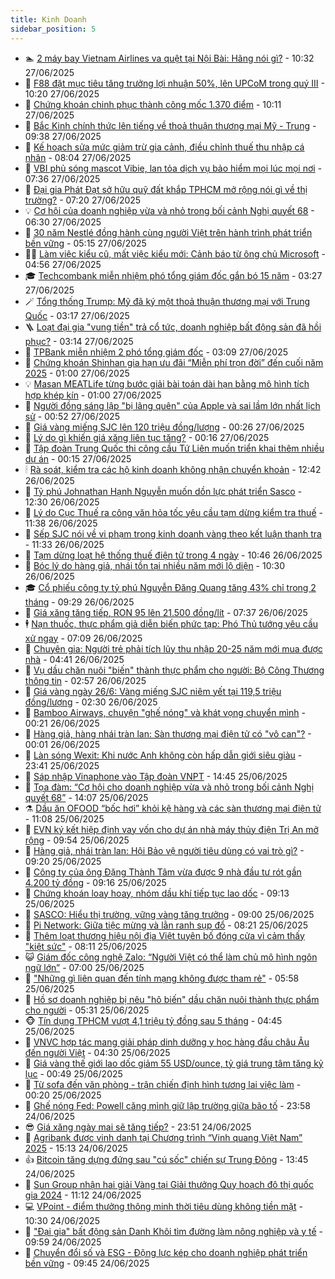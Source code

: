 ```yaml
---
title: Kinh Doanh
sidebar_position: 5
---
```


<!-- dantri-kinh-doanh:START -->
- 🏊 [2 máy bay Vietnam Airlines va quệt tại Nội Bài: Hãng nói gì?](https://dantri.com.vn/kinh-doanh/2-may-bay-vietnam-airlines-va-quet-tai-noi-bai-hang-noi-gi-20250627172508742.htm) - 10:32 27/06/2025
- 🦆 [F88 đặt mục tiêu tăng trưởng lợi nhuận 50%, lên UPCoM trong quý III](https://dantri.com.vn/kinh-doanh/f88-dat-muc-tieu-tang-truong-loi-nhuan-50-len-upcom-trong-quy-iii-20250627164217662.htm) - 10:20 27/06/2025
- 🦄 [Chứng khoán chinh phục thành công mốc 1.370 điểm](https://dantri.com.vn/kinh-doanh/chung-khoan-chinh-phuc-thanh-cong-moc-1370-diem-20250627160654089.htm) - 10:11 27/06/2025
- 🌝 [Bắc Kinh chính thức lên tiếng về thoả thuận thương mại Mỹ - Trung](https://dantri.com.vn/kinh-doanh/bac-kinh-chinh-thuc-len-tieng-ve-thoa-thuan-thuong-mai-my-trung-20250627153402431.htm) - 09:38 27/06/2025
- 💃 [Kế hoạch sửa mức giảm trừ gia cảnh, điều chỉnh thuế thu nhập cá nhân](https://dantri.com.vn/kinh-doanh/ke-hoach-sua-muc-giam-tru-gia-canh-dieu-chinh-thue-thu-nhap-ca-nhan-20250627122002389.htm) - 08:04 27/06/2025
- 🦏 [VBI phủ sóng mascot Vibie, lan tỏa dịch vụ bảo hiểm mọi lúc mọi nơi](https://dantri.com.vn/kinh-doanh/vbi-phu-song-mascot-vibie-lan-toa-dich-vu-bao-hiem-moi-luc-moi-noi-20250627142401666.htm) - 07:36 27/06/2025
- 🦩 [Đại gia Phát Đạt sở hữu quỹ đất khắp TPHCM mở rộng nói gì về thị trường?](https://dantri.com.vn/kinh-doanh/dai-gia-phat-dat-so-huu-quy-dat-khap-tphcm-mo-rong-noi-gi-ve-thi-truong-20250627134244771.htm) - 07:20 27/06/2025
- 💡 [Cơ hội của doanh nghiệp vừa và nhỏ trong bối cảnh Nghị quyết 68](https://dantri.com.vn/kinh-doanh/co-hoi-cua-doanh-nghiep-vua-va-nho-trong-boi-canh-nghi-quyet-68-20250626205044332.htm) - 06:30 27/06/2025
- 🌊 [30 năm Nestlé đồng hành cùng người Việt trên hành trình phát triển bền vững](https://dantri.com.vn/kinh-doanh/30-nam-nestle-dong-hanh-cung-nguoi-viet-tren-hanh-trinh-phat-trien-ben-vung-20250627112526783.htm) - 05:15 27/06/2025
- 🧑‍💻 [Làm việc kiểu cũ, mất việc kiểu mới: Cảnh báo từ ông chủ Microsoft](https://dantri.com.vn/kinh-doanh/lam-viec-kieu-cu-mat-viec-kieu-moi-canh-bao-tu-ong-chu-microsoft-20250627112822134.htm) - 04:56 27/06/2025
- 🎓 [Techcombank miễn nhiệm phó tổng giám đốc gắn bó 15 năm](https://dantri.com.vn/kinh-doanh/techcombank-mien-nhiem-pho-tong-giam-doc-gan-bo-15-nam-20250627101532834.htm) - 03:27 27/06/2025
- 🪄 [Tổng thống Trump: Mỹ đã ký một thoả thuận thương mại với Trung Quốc](https://dantri.com.vn/kinh-doanh/tong-thong-trump-my-da-ky-mot-thoa-thuan-thuong-mai-voi-trung-quoc-20250627101241540.htm) - 03:17 27/06/2025
- 🪜 [Loạt đại gia &quot;vung tiền&quot; trả cổ tức, doanh nghiệp bất động sản đã hồi phục?](https://dantri.com.vn/kinh-doanh/loat-dai-gia-vung-tien-tra-co-tuc-doanh-nghiep-bat-dong-san-da-hoi-phuc-20250627074407201.htm) - 03:14 27/06/2025
- 🦄 [TPBank miễn nhiệm 2 phó tổng giám đốc](https://dantri.com.vn/kinh-doanh/tpbank-mien-nhiem-2-pho-tong-giam-doc-20250627095027855.htm) - 03:09 27/06/2025
- 💯 [Chứng khoán Shinhan gia hạn ưu đãi “Miễn phí trọn đời” đến cuối năm 2025](https://dantri.com.vn/kinh-doanh/chung-khoan-shinhan-gia-han-uu-dai-mien-phi-tron-doi-den-cuoi-nam-2025-20250626230103788.htm) - 01:00 27/06/2025
- 💡 [Masan MEATLife từng bước giải bài toán dài hạn bằng mô hình tích hợp khép kín](https://dantri.com.vn/kinh-doanh/masan-meatlife-tung-buoc-giai-bai-toan-dai-han-bang-mo-hinh-tich-hop-khep-kin-20250618202402365.htm) - 01:00 27/06/2025
- 🧰 [Người đồng sáng lập &quot;bị lãng quên&quot; của Apple và sai lầm lớn nhất lịch sử](https://dantri.com.vn/kinh-doanh/nguoi-dong-sang-lap-bi-lang-quen-cua-apple-va-sai-lam-lon-nhat-lich-su-20250625065226318.htm) - 00:52 27/06/2025
- 🎊 [Giá vàng miếng SJC lên 120 triệu đồng/lượng](https://dantri.com.vn/kinh-doanh/gia-vang-mieng-sjc-len-120-trieu-dongluong-20250627010521361.htm) - 00:26 27/06/2025
- 🔭 [Lý do gì khiến giá xăng liên tục tăng?](https://dantri.com.vn/kinh-doanh/ly-do-gi-khien-gia-xang-lien-tuc-tang-20250627062943691.htm) - 00:16 27/06/2025
- 💼 [Tập đoàn Trung Quốc thi công cầu Tứ Liên muốn triển khai thêm nhiều dự án](https://dantri.com.vn/kinh-doanh/tap-doan-trung-quoc-thi-cong-cau-tu-lien-muon-trien-khai-them-nhieu-du-an-20250626223645669.htm) - 00:15 27/06/2025
- 🕯 [Rà soát, kiểm tra các hộ kinh doanh không nhận chuyển khoản](https://dantri.com.vn/kinh-doanh/ra-soat-kiem-tra-cac-ho-kinh-doanh-khong-nhan-chuyen-khoan-20250626190409152.htm) - 12:42 26/06/2025
- 🫣 [Tỷ phú Johnathan Hạnh Nguyễn muốn dồn lực phát triển Sasco](https://dantri.com.vn/kinh-doanh/ty-phu-johnathan-hanh-nguyen-muon-don-luc-phat-trien-sasco-20250626150728365.htm) - 12:30 26/06/2025
- 🤠 [Lý do Cục Thuế ra công văn hỏa tốc yêu cầu tạm dừng kiểm tra thuế](https://dantri.com.vn/kinh-doanh/ly-do-cuc-thue-ra-cong-van-hoa-toc-yeu-cau-tam-dung-kiem-tra-thue-20250626175423223.htm) - 11:38 26/06/2025
- 🌈 [Sếp SJC nói về vi phạm trong kinh doanh vàng theo kết luận thanh tra](https://dantri.com.vn/kinh-doanh/sep-sjc-noi-ve-vi-pham-trong-kinh-doanh-vang-theo-ket-luan-thanh-tra-20250626175657561.htm) - 11:33 26/06/2025
- 🦅 [Tạm dừng loạt hệ thống thuế điện tử trong 4 ngày](https://dantri.com.vn/kinh-doanh/tam-dung-loat-he-thong-thue-dien-tu-trong-4-ngay-20250626172631463.htm) - 10:46 26/06/2025
- 🌁 [Bóc lý do hàng giả, nhái tồn tại nhiều năm mới lộ diện](https://dantri.com.vn/kinh-doanh/boc-ly-do-hang-gia-nhai-ton-tai-nhieu-nam-moi-lo-dien-20250626164639481.htm) - 10:30 26/06/2025
- 🎓 [Cổ phiếu công ty tỷ phú Nguyễn Đăng Quang tăng 43% chỉ trong 2 tháng](https://dantri.com.vn/kinh-doanh/co-phieu-cong-ty-ty-phu-nguyen-dang-quang-tang-43-chi-trong-2-thang-20250626162453421.htm) - 09:29 26/06/2025
- 📝 [Giá xăng tăng tiếp, RON 95 lên 21.500 đồng/lít](https://dantri.com.vn/kinh-doanh/gia-xang-tang-tiep-ron-95-len-21500-donglit-20250626143535181.htm) - 07:37 26/06/2025
- 🕴 [Nạn thuốc, thực phẩm giả diễn biến phức tạp: Phó Thủ tướng yêu cầu xử ngay](https://dantri.com.vn/kinh-doanh/nan-thuoc-thuc-pham-gia-dien-bien-phuc-tap-pho-thu-tuong-yeu-cau-xu-ngay-20250626134344163.htm) - 07:09 26/06/2025
- 🧰 [Chuyên gia: Người trẻ phải tích lũy thu nhập 20-25 năm mới mua được nhà](https://dantri.com.vn/kinh-doanh/chuyen-gia-nguoi-tre-phai-tich-luy-thu-nhap-20-25-nam-moi-mua-duoc-nha-20250626111158494.htm) - 04:41 26/06/2025
- 🤖 [Vụ dầu chăn nuôi &quot;biến&quot; thành thực phẩm cho người: Bộ Công Thương thông tin](https://dantri.com.vn/kinh-doanh/vu-dau-chan-nuoi-bien-thanh-thuc-pham-cho-nguoi-bo-cong-thuong-thong-tin-20250626090431301.htm) - 02:57 26/06/2025
- 🤠 [Giá vàng ngày 26/6: Vàng miếng SJC niêm yết tại 119,5 triệu đồng/lượng](https://dantri.com.vn/kinh-doanh/gia-vang-ngay-266-vang-mieng-sjc-niem-yet-tai-1195-trieu-dongluong-20250626074135533.htm) - 02:30 26/06/2025
- 🌮 [Bamboo Airways, chuyện &quot;ghế nóng&quot; và khát vọng chuyển mình](https://dantri.com.vn/kinh-doanh/bamboo-airways-chuyen-ghe-nong-va-khat-vong-chuyen-minh-20250624112231537.htm) - 00:21 26/06/2025
- 🦄 [Hàng giả, hàng nhái tràn lan: Sàn thương mại điện tử có &quot;vô can&quot;?](https://dantri.com.vn/kinh-doanh/hang-gia-hang-nhai-tran-lan-san-thuong-mai-dien-tu-co-vo-can-20250618173851898.htm) - 00:01 26/06/2025
- 👺 [Làn sóng Wexit: Khi nước Anh không còn hấp dẫn giới siêu giàu](https://dantri.com.vn/kinh-doanh/lan-song-wexit-khi-nuoc-anh-khong-con-hap-dan-gioi-sieu-giau-20250625230338903.htm) - 23:41 25/06/2025
- 🤗 [Sáp nhập Vinaphone vào Tập đoàn VNPT](https://dantri.com.vn/kinh-doanh/sap-nhap-vinaphone-vao-tap-doan-vnpt-20250625211559323.htm) - 14:45 25/06/2025
- 💪 [Tọa đàm: “Cơ hội cho doanh nghiệp vừa và nhỏ trong bối cảnh Nghị quyết 68”](https://dantri.com.vn/kinh-doanh/toa-dam-co-hoi-cho-doanh-nghiep-vua-va-nho-trong-boi-canh-nghi-quyet-68-20250625210138969.htm) - 14:07 25/06/2025
- ⚗️ [Dầu ăn OFOOD “bốc hơi” khỏi kệ hàng và các sàn thương mại điện tử](https://dantri.com.vn/kinh-doanh/dau-an-ofood-boc-hoi-khoi-ke-hang-va-cac-san-thuong-mai-dien-tu-20250625164841845.htm) - 11:08 25/06/2025
- 🧠 [EVN ký kết hiệp định vay vốn cho dự án nhà máy thủy điện Trị An mở rộng](https://dantri.com.vn/kinh-doanh/evn-ky-ket-hiep-dinh-vay-von-cho-du-an-nha-may-thuy-dien-tri-an-mo-rong-20250625163349182.htm) - 09:54 25/06/2025
- 🗽 [Hàng giả, nhái tràn lan: Hội Bảo vệ người tiêu dùng có vai trò gì?](https://dantri.com.vn/kinh-doanh/hang-gia-nhai-tran-lan-hoi-bao-ve-nguoi-tieu-dung-co-vai-tro-gi-20250625152035053.htm) - 09:20 25/06/2025
- 🫣 [Công ty của ông Đặng Thành Tâm vừa được 9 nhà đầu tư rót gần 4.200 tỷ đồng](https://dantri.com.vn/kinh-doanh/cong-ty-cua-ong-dang-thanh-tam-vua-duoc-9-nha-dau-tu-rot-gan-4200-ty-dong-20250625153618202.htm) - 09:16 25/06/2025
- 🫣 [Chứng khoán loay hoay, nhóm dầu khí tiếp tục lao dốc](https://dantri.com.vn/kinh-doanh/chung-khoan-loay-hoay-nhom-dau-khi-tiep-tuc-lao-doc-20250625155257792.htm) - 09:13 25/06/2025
- 🫣 [SASCO: Hiểu thị trường, vững vàng tăng trưởng](https://dantri.com.vn/kinh-doanh/sasco-hieu-thi-truong-vung-vang-tang-truong-20250625143632402.htm) - 09:00 25/06/2025
- 💂 [Pi Network: Giữa tiệc mừng và lằn ranh sụp đổ](https://dantri.com.vn/kinh-doanh/pi-network-giua-tiec-mung-va-lan-ranh-sup-do-20250625102431809.htm) - 08:21 25/06/2025
- 💫 [Thêm loạt thương hiệu nội địa Việt tuyên bố đóng cửa vì cảm thấy &quot;kiệt sức&quot;](https://dantri.com.vn/kinh-doanh/them-loat-thuong-hieu-noi-dia-viet-tuyen-bo-dong-cua-vi-cam-thay-kiet-suc-20250625101707182.htm) - 08:11 25/06/2025
- 😺 [Giám đốc công nghệ Zalo: “Người Việt có thể làm chủ mô hình ngôn ngữ lớn”](https://dantri.com.vn/kinh-doanh/giam-doc-cong-nghe-zalo-nguoi-viet-co-the-lam-chu-mo-hinh-ngon-ngu-lon-20250625124118535.htm) - 07:00 25/06/2025
- 🦆 [&quot;Những gì liên quan đến tính mạng không được tham rẻ&quot;](https://dantri.com.vn/kinh-doanh/nhung-gi-lien-quan-den-tinh-mang-khong-duoc-tham-re-20250625122417241.htm) - 05:58 25/06/2025
- 👀 [Hồ sơ doanh nghiệp bị nêu &quot;hô biến&quot; dầu chăn nuôi thành thực phẩm cho người](https://dantri.com.vn/kinh-doanh/ho-so-doanh-nghiep-bi-neu-ho-bien-dau-chan-nuoi-thanh-thuc-pham-cho-nguoi-20250625112610286.htm) - 05:31 25/06/2025
- 🐵 [Tín dụng TPHCM vượt 4,1 triệu tỷ đồng sau 5 tháng](https://dantri.com.vn/kinh-doanh/tin-dung-tphcm-vuot-41-trieu-ty-dong-sau-5-thang-20250625110427055.htm) - 04:45 25/06/2025
- 🤖 [VNVC hợp tác mang giải pháp dinh dưỡng y học hàng đầu châu Âu đến người Việt](https://dantri.com.vn/kinh-doanh/vnvc-hop-tac-mang-giai-phap-dinh-duong-y-hoc-hang-dau-chau-au-den-nguoi-viet-20250625111422135.htm) - 04:30 25/06/2025
- 💂 [Giá vàng thế giới lao dốc giảm 55 USD/ounce, tỷ giá trung tâm tăng kỷ lục](https://dantri.com.vn/kinh-doanh/gia-vang-the-gioi-lao-doc-giam-55-usdounce-ty-gia-trung-tam-tang-ky-luc-20250625072820435.htm) - 00:49 25/06/2025
- 🦆 [Từ sofa đến văn phòng - trận chiến định hình tương lai việc làm](https://dantri.com.vn/kinh-doanh/tu-sofa-den-van-phong-tran-chien-dinh-hinh-tuong-lai-viec-lam-20250621004417258.htm) - 00:20 25/06/2025
- 🦅 [Ghế nóng Fed: Powell căng mình giữ lập trường giữa bão tố](https://dantri.com.vn/kinh-doanh/ghe-nong-fed-powell-cang-minh-giu-lap-truong-giua-bao-to-20250625062612729.htm) - 23:58 24/06/2025
- 😎 [Giá xăng ngày mai sẽ tăng tiếp?](https://dantri.com.vn/kinh-doanh/gia-xang-ngay-mai-se-tang-tiep-20250625012504758.htm) - 23:51 24/06/2025
- 🐎 [Agribank được vinh danh tại Chương trình “Vinh quang Việt Nam” 2025](https://dantri.com.vn/kinh-doanh/agribank-duoc-vinh-danh-tai-chuong-trinh-vinh-quang-viet-nam-2025-20250624212612656.htm) - 15:13 24/06/2025
- 👍 [Bitcoin tăng dựng đứng sau &quot;cú sốc&quot; chiến sự Trung Đông](https://dantri.com.vn/kinh-doanh/bitcoin-tang-dung-dung-sau-cu-soc-chien-su-trung-dong-20250624173313306.htm) - 13:45 24/06/2025
- 🦒 [Sun Group nhận hai giải Vàng tại Giải thưởng Quy hoạch đô thị quốc gia 2024](https://dantri.com.vn/kinh-doanh/sun-group-nhan-hai-giai-vang-tai-giai-thuong-quy-hoach-do-thi-quoc-gia-2024-20250624174747955.htm) - 11:12 24/06/2025
- 💻 [VPoint - điểm thưởng thông minh thời tiêu dùng không tiền mặt](https://dantri.com.vn/kinh-doanh/vpoint-diem-thuong-thong-minh-thoi-tieu-dung-khong-tien-mat-20250624170057912.htm) - 10:30 24/06/2025
- 👺 [&quot;Đại gia&quot; bất động sản Danh Khôi tìm đường làm nông nghiệp và y tế](https://dantri.com.vn/kinh-doanh/dai-gia-bat-dong-san-danh-khoi-tim-duong-lam-nong-nghiep-va-y-te-20250624163713444.htm) - 09:59 24/06/2025
- 🧐 [Chuyển đổi số và ESG - Động lực kép cho doanh nghiệp phát triển bền vững](https://dantri.com.vn/kinh-doanh/chuyen-doi-so-va-esg-dong-luc-kep-cho-doanh-nghiep-phat-trien-ben-vung-20250624152719039.htm) - 09:45 24/06/2025<!-- dantri-kinh-doanh:END -->
